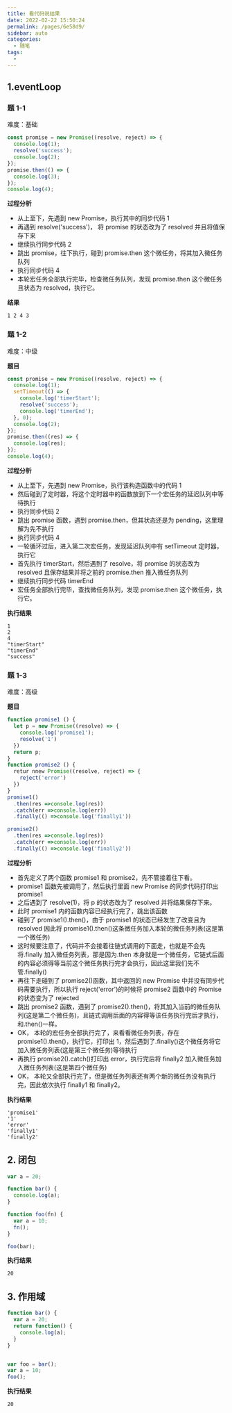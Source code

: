 ```yaml
---
title: 看代码说结果
date: 2022-02-22 15:50:24
permalink: /pages/6e58d9/
sidebar: auto
categories:
  - 随笔
tags:
  - 
---
```

## 1.eventLoop

### 题 1-1

难度：基础

```js
const promise = new Promise((resolve, reject) => {
  console.log(1);
  resolve('success');
  console.log(2);
});
promise.then(() => {
  console.log(3);
});
console.log(4);
```

**过程分析**

- 从上至下，先遇到 new Promise，执行其中的同步代码 1
- 再遇到 resolve('success')， 将 promise 的状态改为了 resolved 并且将值保存下来
- 继续执行同步代码 2
- 跳出 promise，往下执行，碰到 promise.then 这个微任务，将其加入微任务队列
- 执行同步代码 4
- 本轮宏任务全部执行完毕，检查微任务队列，发现 promise.then 这个微任务且状态为 resolved，执行它。

**结果**
```
1 2 4 3
```

### 题 1-2

难度：中级

**题目**

```js
const promise = new Promise((resolve, reject) => {
  console.log(1);
  setTimeout(() => {
    console.log('timerStart');
    resolve('success');
    console.log('timerEnd');
  }, 0);
  console.log(2);
});
promise.then((res) => {
  console.log(res);
});
console.log(4);
```

**过程分析**

- 从上至下，先遇到 new Promise，执行该构造函数中的代码 1
- 然后碰到了定时器，将这个定时器中的函数放到下一个宏任务的延迟队列中等待执行
- 执行同步代码 2
- 跳出 promise 函数，遇到 promise.then，但其状态还是为 pending，这里理解为先不执行
- 执行同步代码 4
- 一轮循环过后，进入第二次宏任务，发现延迟队列中有 setTimeout 定时器，执行它
- 首先执行 timerStart，然后遇到了 resolve，将 promise 的状态改为 resolved 且保存结果并将之前的 promise.then 推入微任务队列
- 继续执行同步代码 timerEnd
- 宏任务全部执行完毕，查找微任务队列，发现 promise.then 这个微任务，执行它。

**执行结果**

```
1
2
4
"timerStart"
"timerEnd"
"success"
```

### 题 1-3

难度：高级

**题目**

```js
function promise1 () {
  let p = new Promise((resolve) => {
    console.log('promise1');
    resolve('1')
  })
  return p;
}
function promise2 () {
  retur nnew Promise((resolve, reject) => {
    reject('error')
  })
}
promise1()
  .then(res =>console.log(res))
  .catch(err =>console.log(err))
  .finally(() =>console.log('finally1'))

promise2()
  .then(res =>console.log(res))
  .catch(err =>console.log(err))
  .finally(() =>console.log('finally2'))
```

**过程分析**

- 首先定义了两个函数 promise1 和 promise2，先不管接着往下看。
- promise1 函数先被调用了，然后执行里面 new Promise 的同步代码打印出 promise1
- 之后遇到了 resolve(1)，将 p 的状态改为了 resolved 并将结果保存下来。
- 此时 promise1 内的函数内容已经执行完了，跳出该函数
- 碰到了 promise1().then()，由于 promise1 的状态已经发生了改变且为 resolved 因此将 promise1().then()这条微任务加入本轮的微任务列表(这是第一个微任务)
- 这时候要注意了，代码并不会接着往链式调用的下面走，也就是不会先将.finally 加入微任务列表，那是因为.then 本身就是一个微任务，它链式后面的内容必须得等当前这个微任务执行完才会执行，因此这里我们先不管.finally()
- 再往下走碰到了 promise2()函数，其中返回的 new Promise 中并没有同步代码需要执行，所以执行 reject('error')的时候将 promise2 函数中的 Promise 的状态变为了 rejected
- 跳出 promise2 函数，遇到了 promise2().then()，将其加入当前的微任务队列(这是第二个微任务)，且链式调用后面的内容得等该任务执行完后才执行，和.then()一样。
- OK， 本轮的宏任务全部执行完了，来看看微任务列表，存在 promise1().then()，执行它，打印出 1，然后遇到了.finally()这个微任务将它加入微任务列表(这是第三个微任务)等待执行
- 再执行 promise2().catch()打印出 error，执行完后将 finally2 加入微任务加入微任务列表(这是第四个微任务)
- OK， 本轮又全部执行完了，但是微任务列表还有两个新的微任务没有执行完，因此依次执行 finally1 和 finally2。

**执行结果**

```
'promise1'
'1'
'error'
'finally1'
'finally2'
```


## 2. 闭包

```js
var a = 20;

function bar() {
  console.log(a);
}

function foo(fn) {
  var a = 10;
  fn();
}

foo(bar);
```

**执行结果**
```
20
```

## 3. 作用域

```js
function bar() {
  var a = 20;
  return function() {
    console.log(a);
  }
}


var foo = bar();
var a = 10;
foo();
```

**执行结果**
```
20
```